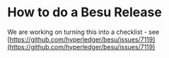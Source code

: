 # How to do a Besu Release

We are working on turning this into a checklist - see [https://github.com/hyperledger/besu/issues/7119](https://github.com/hyperledger/besu/issues/7119)